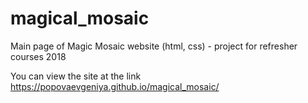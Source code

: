 # magical_mosaic
Main page of Magic Mosaic website (html, css) - project for refresher courses 2018

You can view the site at the link https://popovaevgeniya.github.io/magical_mosaic/
